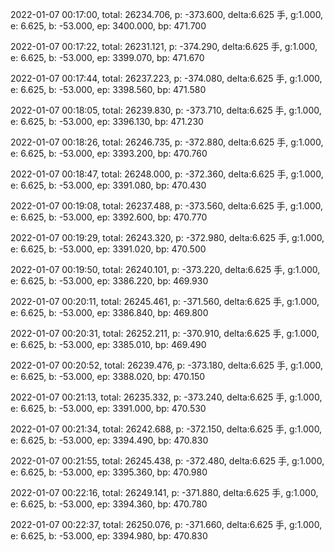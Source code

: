 2022-01-07 00:17:00, total: 26234.706, p: -373.600, delta:6.625 手, g:1.000, e: 6.625, b: -53.000, ep: 3400.000, bp: 471.700

2022-01-07 00:17:22, total: 26231.121, p: -374.290, delta:6.625 手, g:1.000, e: 6.625, b: -53.000, ep: 3399.070, bp: 471.670

2022-01-07 00:17:44, total: 26237.223, p: -374.080, delta:6.625 手, g:1.000, e: 6.625, b: -53.000, ep: 3398.560, bp: 471.580

2022-01-07 00:18:05, total: 26239.830, p: -373.710, delta:6.625 手, g:1.000, e: 6.625, b: -53.000, ep: 3396.130, bp: 471.230

2022-01-07 00:18:26, total: 26246.735, p: -372.880, delta:6.625 手, g:1.000, e: 6.625, b: -53.000, ep: 3393.200, bp: 470.760

2022-01-07 00:18:47, total: 26248.000, p: -372.360, delta:6.625 手, g:1.000, e: 6.625, b: -53.000, ep: 3391.080, bp: 470.430

2022-01-07 00:19:08, total: 26237.488, p: -373.560, delta:6.625 手, g:1.000, e: 6.625, b: -53.000, ep: 3392.600, bp: 470.770

2022-01-07 00:19:29, total: 26243.320, p: -372.980, delta:6.625 手, g:1.000, e: 6.625, b: -53.000, ep: 3391.020, bp: 470.500

2022-01-07 00:19:50, total: 26240.101, p: -373.220, delta:6.625 手, g:1.000, e: 6.625, b: -53.000, ep: 3386.220, bp: 469.930

2022-01-07 00:20:11, total: 26245.461, p: -371.560, delta:6.625 手, g:1.000, e: 6.625, b: -53.000, ep: 3386.840, bp: 469.800

2022-01-07 00:20:31, total: 26252.211, p: -370.910, delta:6.625 手, g:1.000, e: 6.625, b: -53.000, ep: 3385.010, bp: 469.490

2022-01-07 00:20:52, total: 26239.476, p: -373.180, delta:6.625 手, g:1.000, e: 6.625, b: -53.000, ep: 3388.020, bp: 470.150

2022-01-07 00:21:13, total: 26235.332, p: -373.240, delta:6.625 手, g:1.000, e: 6.625, b: -53.000, ep: 3391.000, bp: 470.530

2022-01-07 00:21:34, total: 26242.688, p: -372.150, delta:6.625 手, g:1.000, e: 6.625, b: -53.000, ep: 3394.490, bp: 470.830

2022-01-07 00:21:55, total: 26245.438, p: -372.480, delta:6.625 手, g:1.000, e: 6.625, b: -53.000, ep: 3395.360, bp: 470.980

2022-01-07 00:22:16, total: 26249.141, p: -371.880, delta:6.625 手, g:1.000, e: 6.625, b: -53.000, ep: 3394.360, bp: 470.780

2022-01-07 00:22:37, total: 26250.076, p: -371.660, delta:6.625 手, g:1.000, e: 6.625, b: -53.000, ep: 3394.980, bp: 470.830